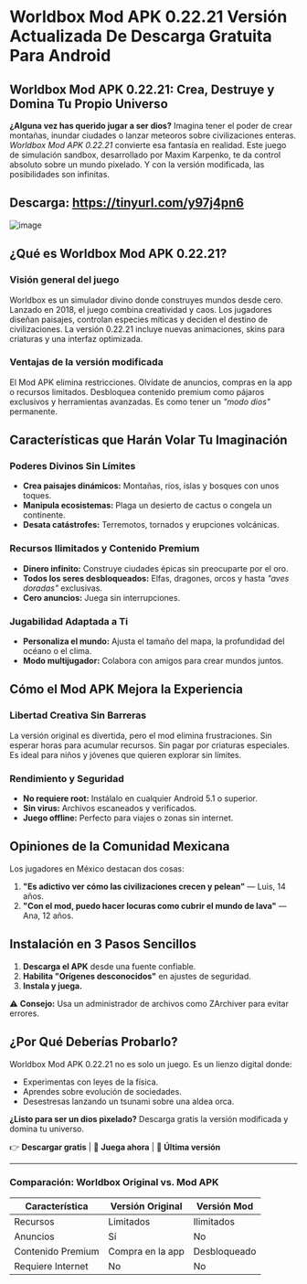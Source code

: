 # Worldbox Mod APK 0.22.21 Versión Actualizada De Descarga Gratuita Para Android

## Worldbox Mod APK 0.22.21: Crea, Destruye y Domina Tu Propio Universo

**¿Alguna vez has querido jugar a ser dios?** Imagina tener el poder de crear montañas, inundar ciudades o lanzar meteoros sobre civilizaciones enteras. *Worldbox Mod APK 0.22.21* convierte esa fantasía en realidad. Este juego de simulación sandbox, desarrollado por Maxim Karpenko, te da control absoluto sobre un mundo pixelado. Y con la versión modificada, las posibilidades son infinitas.  

## Descarga: https://tinyurl.com/y97j4pn6

![image](https://github.com/user-attachments/assets/3af7b8ac-95b8-408c-8813-972c6f515b77)

## ¿Qué es Worldbox Mod APK 0.22.21?

### Visión general del juego  
Worldbox es un simulador divino donde construyes mundos desde cero. Lanzado en 2018, el juego combina creatividad y caos. Los jugadores diseñan paisajes, controlan especies míticas y deciden el destino de civilizaciones. La versión 0.22.21 incluye nuevas animaciones, skins para criaturas y una interfaz optimizada.  

### Ventajas de la versión modificada  
El Mod APK elimina restricciones. Olvídate de anuncios, compras en la app o recursos limitados. Desbloquea contenido premium como pájaros exclusivos y herramientas avanzadas. Es como tener un *"modo dios"* permanente.  

## Características que Harán Volar Tu Imaginación  

### Poderes Divinos Sin Límites  
- **Crea paisajes dinámicos:** Montañas, ríos, islas y bosques con unos toques.  
- **Manipula ecosistemas:** Plaga un desierto de cactus o congela un continente.  
- **Desata catástrofes:** Terremotos, tornados y erupciones volcánicas.  

### Recursos Ilimitados y Contenido Premium  
- **Dinero infinito:** Construye ciudades épicas sin preocuparte por el oro.  
- **Todos los seres desbloqueados:** Elfas, dragones, orcos y hasta *"aves doradas"* exclusivas.  
- **Cero anuncios:** Juega sin interrupciones.  

### Jugabilidad Adaptada a Ti  
- **Personaliza el mundo:** Ajusta el tamaño del mapa, la profundidad del océano o el clima.  
- **Modo multijugador:** Colabora con amigos para crear mundos juntos.  

## Cómo el Mod APK Mejora la Experiencia  

### Libertad Creativa Sin Barreras  
La versión original es divertida, pero el mod elimina frustraciones. Sin esperar horas para acumular recursos. Sin pagar por criaturas especiales. Es ideal para niños y jóvenes que quieren explorar sin límites.  

### Rendimiento y Seguridad  
- **No requiere root:** Instálalo en cualquier Android 5.1 o superior.  
- **Sin virus:** Archivos escaneados y verificados.  
- **Juego offline:** Perfecto para viajes o zonas sin internet.  

## Opiniones de la Comunidad Mexicana  
Los jugadores en México destacan dos cosas:  
1. **"Es adictivo ver cómo las civilizaciones crecen y pelean"** — Luis, 14 años.  
2. **"Con el mod, puedo hacer locuras como cubrir el mundo de lava"** — Ana, 12 años.  

## Instalación en 3 Pasos Sencillos  
1. **Descarga el APK** desde una fuente confiable.  
2. **Habilita "Orígenes desconocidos"** en ajustes de seguridad.  
3. **Instala y juega.**  

⚠️ **Consejo:** Usa un administrador de archivos como ZArchiver para evitar errores.  

## ¿Por Qué Deberías Probarlo?  
Worldbox Mod APK 0.22.21 no es solo un juego. Es un lienzo digital donde:  
- Experimentas con leyes de la física.  
- Aprendes sobre evolución de sociedades.  
- Desestresas lanzando un tsunami sobre una aldea orca.  

**¿Listo para ser un dios pixelado?** Descarga gratis la versión modificada y domina tu universo.  

👉 **Descargar gratis** | 👾 **Juega ahora** | 📲 **Última versión**  

--- 

### Comparación: Worldbox Original vs. Mod APK  

| Característica          | Versión Original       | Versión Mod           |  
|-------------------------|------------------------|-----------------------|  
| Recursos                | Limitados              | Ilimitados            |  
| Anuncios                | Sí                     | No                    |  
| Contenido Premium       | Compra en la app       | Desbloqueado          |  
| Requiere Internet       | No                     | No                    |  
